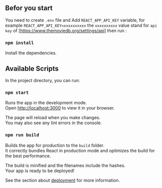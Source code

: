 ## Befor you start

You need to create `.env` file and Add `REACT_APP_API_KEY` variable, for example `REACT_APP_API_KEY=xxxxxxxxxx` the `xxxxxxxxxx` value stand for `api key` of [https://www.themoviedb.org/settings/api] then run :

### `npm install`

Install the dependencies.

## Available Scripts

In the project directory, you can run:

### `npm start`

Runs the app in the development mode.\
Open [http://localhost:3000](http://localhost:3000) to view it in your browser.

The page will reload when you make changes.\
You may also see any lint errors in the console.

### `npm run build`

Builds the app for production to the `build` folder.\
It correctly bundles React in production mode and optimizes the build for the best performance.

The build is minified and the filenames include the hashes.\
Your app is ready to be deployed!

See the section about [deployment](https://facebook.github.io/create-react-app/docs/deployment) for more information.
